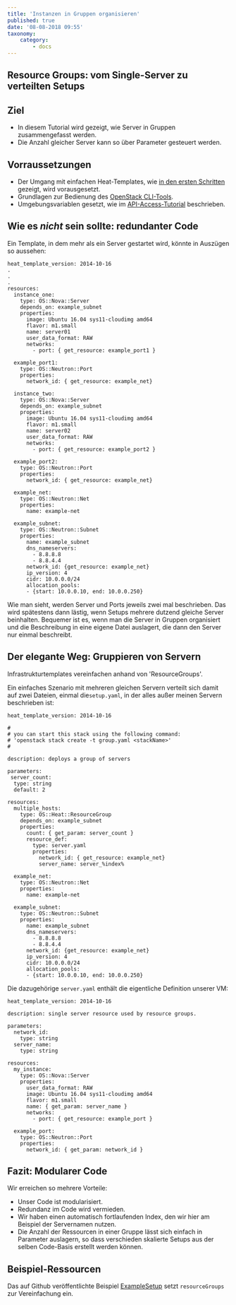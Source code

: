 ```yaml
---
title: 'Instanzen in Gruppen organisieren'
published: true
date: '08-08-2018 09:55'
taxonomy:
    category:
        - docs
---
```


## Resource Groups: vom Single-Server zu verteilten Setups  

## Ziel

* In diesem Tutorial wird gezeigt, wie Server in Gruppen zusammengefasst werden.
* Die Anzahl gleicher Server kann so über Parameter gesteuert werden.

## Vorraussetzungen

* Der Umgang mit einfachen Heat-Templates, wie [in den ersten Schritten](../01.firststeps/docs.en.md) gezeigt, wird vorausgesetzt.
* Grundlagen zur Bedienung des [OpenStack CLI-Tools](../../03.Howtos/02.openstack-cli/docs.de.md).
* Umgebungsvariablen gesetzt, wie im [API-Access-Tutorial](../02.api-access/docs.en.md) beschrieben.

## Wie es *nicht* sein sollte: redundanter Code

Ein Template, in dem mehr als ein Server gestartet wird, könnte in Auszügen so aussehen:

```plain
heat_template_version: 2014-10-16
.
.
.
resources:
  instance_one:
    type: OS::Nova::Server
    depends_on: example_subnet
    properties:
      image: Ubuntu 16.04 sys11-cloudimg amd64
      flavor: m1.small
      name: server01
      user_data_format: RAW
      networks:
        - port: { get_resource: example_port1 }

  example_port1:
    type: OS::Neutron::Port
    properties:
      network_id: { get_resource: example_net}

  instance_two:
    type: OS::Nova::Server
    depends_on: example_subnet
    properties:
      image: Ubuntu 16.04 sys11-cloudimg amd64
      flavor: m1.small
      name: server02
      user_data_format: RAW
      networks:
        - port: { get_resource: example_port2 }

  example_port2:
    type: OS::Neutron::Port
    properties:
      network_id: { get_resource: example_net}

  example_net:
    type: OS::Neutron::Net
    properties:
      name: example-net

  example_subnet:
    type: OS::Neutron::Subnet
    properties:
      name: example_subnet
      dns_nameservers:
        - 8.8.8.8
        - 8.8.4.4
      network_id: {get_resource: example_net}
      ip_version: 4
      cidr: 10.0.0.0/24
      allocation_pools:
      - {start: 10.0.0.10, end: 10.0.0.250}
```

Wie man sieht, werden Server und Ports jeweils zwei mal beschrieben. Das wird spätestens dann lästig, wenn Setups mehrere dutzend gleiche Server beinhalten. Bequemer ist es, wenn man die Server in Gruppen organisiert und die Beschreibung in eine eigene Datei auslagert, die dann den Server nur einmal beschreibt.

## Der elegante Weg: Gruppieren von Servern

Infrastrukturtemplates vereinfachen anhand von 'ResourceGroups'.

Ein einfaches Szenario mit mehreren gleichen Servern verteilt sich damit auf zwei Dateien, einmal die`setup.yaml`, in der alles außer meinen Servern beschrieben ist:

```plain
heat_template_version: 2014-10-16

#
# you can start this stack using the following command:
# 'openstack stack create -t group.yaml <stackName>'
#

description: deploys a group of servers

parameters:
 server_count:
  type: string
  default: 2

resources:
  multiple_hosts:
    type: OS::Heat::ResourceGroup
    depends_on: example_subnet
    properties:
      count: { get_param: server_count }
      resource_def:
        type: server.yaml
        properties:
          network_id: { get_resource: example_net}
          server_name: server_%index%

  example_net:
    type: OS::Neutron::Net
    properties:
      name: example-net

  example_subnet:
    type: OS::Neutron::Subnet
    properties:
      name: example_subnet
      dns_nameservers:
        - 8.8.8.8
        - 8.8.4.4
      network_id: {get_resource: example_net}
      ip_version: 4
      cidr: 10.0.0.0/24
      allocation_pools:
      - {start: 10.0.0.10, end: 10.0.0.250}
```

Die dazugehörige `server.yaml` enthält die eigentliche Definition unserer VM:

```plain
heat_template_version: 2014-10-16

description: single server resource used by resource groups.

parameters:
  network_id:
    type: string
  server_name:
    type: string

resources:
  my_instance:
    type: OS::Nova::Server
    properties:
      user_data_format: RAW
      image: Ubuntu 16.04 sys11-cloudimg amd64
      flavor: m1.small
      name: { get_param: server_name }
      networks:
        - port: { get_resource: example_port }

  example_port:
    type: OS::Neutron::Port
    properties:
      network_id: { get_param: network_id }
```

## Fazit: Modularer Code

Wir erreichen so mehrere Vorteile:

* Unser Code ist modularisiert.
* Redundanz im Code wird vermieden.
* Wir haben einen automatisch fortlaufenden Index, den wir hier am Beispiel der Servernamen nutzen.
* Die Anzahl der Ressourcen in einer Gruppe lässt sich einfach in Parameter auslagern, so dass verschieden skalierte Setups aus der selben Code-Basis erstellt werden können.

## Beispiel-Ressourcen

Das auf Github veröffentlichte Beispiel [ExampleSetup](https://github.com/syseleven/heat-examples/tree/master/example-setup) setzt `resourceGroups` zur Vereinfachung ein.